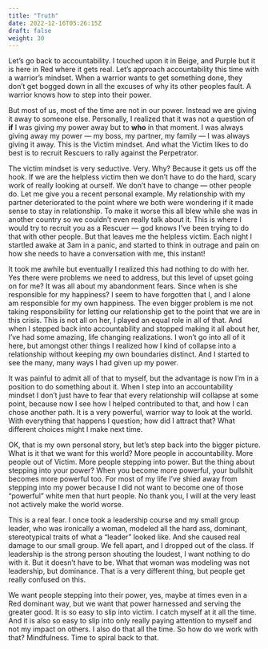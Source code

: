 ```yaml
---
title: "Truth"
date: 2022-12-16T05:26:15Z
draft: false
weight: 30
---
```

Let’s go back to accountability. I touched upon it in Beige, and Purple but it is here in Red where it gets real. Let’s approach accountability this time with a warrior’s mindset. When a warrior wants to get something done, they don’t get bogged down in all the excuses of why its other peoples fault. A warrior knows how to step into their power.

But most of us, most of the time are not in our power. Instead we are giving it away to someone else. Personally, I realized that it was not a question of **if** I was giving my power away but to **who** in that moment. I was always giving away my power — my boss, my partner, my family —  I was always giving it away. This is the Victim mindset. And what the Victim likes to do best is to recruit Rescuers to rally against the Perpetrator. 

The victim mindset is very seductive. Very. Why? Because it gets us off the hook. If we are the helpless victim then we don’t have to do the hard, scary work of really looking at ourself. We don’t have to change — other people do. Let me give you a recent personal example. My relationship with my partner deteriorated  to the point where we both were wondering if it made sense to stay in relationship. To make it worse this all blew while she was in another country so we couldn’t even really talk about it.  This is where I would try to recruit you as a Rescuer — god knows I’ve been trying to do that with other people. But that leaves me the helpless victim. Each night I startled awake at 3am in a panic, and started to think in outrage and pain on how she needs to have a conversation with me, this instant!

It took me awhile but eventually I realized this had nothing to do with her. Yes there were problems we need to address, but this level of upset going on for me? It was all about my abandonment fears. Since when is she responsible for my happiness?  I seem to have forgotten that I, and I alone am responsible for my own happiness.  The even bigger problem is me not taking responsibility for letting our relationship get to the point that we are in this crisis. This is not all on her, I played an equal role in all of that. And when I stepped back into accountability and stopped making it all about her, I’ve had some amazing, life changing realizations. I won’t go into all of it here, but amongst other things I realized how I kind of collapse into a relationship without keeping my own boundaries distinct. And I started to see the many, many ways I had given up my power.

It was painful to admit all of that to myself, but the advantage is now I’m in a position to do something about it. When I step into an accountability mindset I don’t just have to fear that every relationship will collapse at some point, because now I see how I helped contributed to that, and how I can chose another path. It is a very powerful, warrior way to look at the world. With everything that happens I question; how did I attract that? What different choices might I make next time.

OK, that is my own personal story, but let’s step back into the bigger picture. What is it that we want for this world? More people in accountability. More people out of Victim. More people stepping into power.  But the thing about stepping into your power? When you become more powerful, your bullshit becomes more powerful too. For most of my life I’ve shied away from stepping into my power because I did not want to become one of those “powerful” white men that hurt people. No thank you, I will at the very least not actively make the world worse.

This is a real fear. I once took a leadership course and my small group leader, who was ironically a woman, modeled all the hard ass, dominant, stereotypical traits of what a “leader” looked like. And she caused real damage to our small group. We fell apart, and I dropped out of the class. If leadership is the strong person shouting the loudest, I want nothing to do with it. But it doesn’t have to be. What that woman was modeling was not leadership, but dominance. That is a very different thing, but people get really confused on this.

We want people stepping into their power, yes, maybe at times even in a Red dominant way, but we want that power harnessed and serving the greater good. It is so easy to slip into victim. I catch myself at it all the time. And it is also so easy to slip into only really paying attention to myself and not my impact on others. I also do that all the time. So how do we work with that? Mindfulness. Time to spiral back to that.
